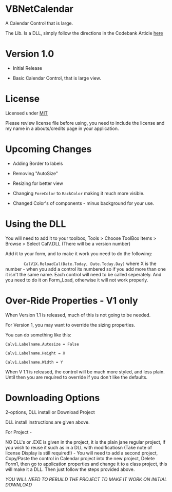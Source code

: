 # VBNetCalendar
A Calendar Control that is large. 


The Lib. Is a DLL, simply follow the directions in the Codebank Article [here](http://www.vbforums.com/showthread.php?845535-Large-Calendar-Control&p=5155523#post5155523)



# Version 1.0

 - Initial Release
 
 - Basic Calendar Control, that is large view. 


# License 

Licensed under [MIT](https://github.com/jdc20181/VBNetCalendar/blob/master/LICENSE)

Please review license file before using, you need to include the license and my name in a abouts/credits page in your application. 

# Upcoming Changes

  - Adding Border to labels
  
  - Removing "AutoSize"
  
  - Resizing for better view
  
  - Changing `ForeColor` to `BackColor` making it much more visible. 
  
  - Changed Color's of components - minus background for your use. 
  
# Using the DLL

You will need to add it to your toolbox, Tools > Choose ToolBox Items > Browse > Select CalV.DLL (There will be a version number)

Add it to your form, and to make it work you need to do the following:

`        CalV1X.ReloadCal(Date.Today, Date.Today.Day)` where X is the number - when you add a control its numbered so if you add more than one it isn't the same name. Each control will need to be called seperately. And you need to do it on Form_Load, otherwise it will not work properly. 

# Over-Ride Properties - V1 only 

When Version 1.1 is released, much of this is not going to be needed. 

For Version 1, you may want to override the sizing properties. 

You can do something like this:

`Calv1.Labelname.Autosize = False`

`Calv1.Labelname.Height = X`

`Calv1.Labelname.Width = Y`

When V 1.1 is released, the control will be much more styled, and less plain. Until then you are required to override if you don't like the defaults. 

# Downloading Options 

2-options, DLL install or Download Project

DLL install instructions are given above. 

For Project - 

NO DLL's or .EXE is given in the project, it is the plain jane regular project, if you wish to reuse it such as in a DLL with modificatiosn (Take note of license Display is still required!) - You will need to add a second project, Copy/Paste the control in Calendar project into the new project, Delete Form1, then go to application properties and change it to a class project, this will make it a DLL. 
Then just follow the steps provided above. 

*YOU WILL NEED TO REBUILD THE PROJECT TO MAKE IT WORK ON INITIAL DOWNLOAD*
